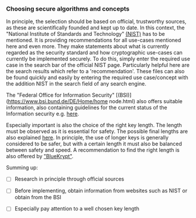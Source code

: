 ### Choosing secure algorithms and concepts
In principle, the selection should be based on official, trustworthy sources, as these are scientifically founded and kept up to date. In this context, the "National Institute of Standards and Technology" [(NIST)](https://www.nist.gov/) has to be mentioned. It is providing recommendations for all use-cases mentioned here and even more. They make statements about what is currently regarded as the security standard and how cryptographic use-cases can currently be implemented securely. To do this, simply enter the required use case in the search bar of the official NIST page. Particularly helpful here are the search results which refer to a 'recommendation'. These files can also be found quickly and easily by entering the required use case/concept with the addition NIST in the search field of any search engine. 

The "Federal Office for Information Security" [(BSI)](https://www.bsi.bund.de/DE/Home/home node.html) also offers suitable information, also containing guidelines for the current status of the Information security e.g. [here](https://www.bsi.bund.de/SharedDocs/Downloads/EN/BSI/Publications/TechGuidelines/TG02102/BSI-TR-02102-1.pdf?__blob=publicationFile&v=7).

Especially important is also the choice of the right key length. The length must be observed as it is essential for safety. The possible final lengths are also explained [here](https://nvlpubs.nist.gov/nistpubs/SpecialPublications/NIST.SP.800-57pt1r4.pdf). In principle, the use of longer keys is generally considered to be safer, but with a certain length it must also be balanced between safety and speed. A recommendation to find the right length is also offered by ["BlueKrypt"](https://www.keylength.com/en/compare/). 

Summing up:
- [ ] Research in principle through official sources
- [ ] Before implementing, obtain information from websites such as NIST or obtain from the BSI
- [ ] Especially pay attention to a well chosen key length 


